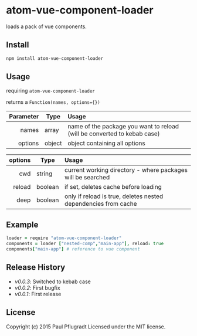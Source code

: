 # atom-vue-component-loader

loads a pack of vue components.

## Install

```sh
npm install atom-vue-component-loader

```

## Usage
requiring `atom-vue-component-loader`

returns a `Function(names, options={})`

| Parameter | Type    | Usage                                   |
| --------: | ------- | :-------------------------------------- |
| names     | array   | name of the package you want to reload (will be converted to kebab case) |
| options   | object  | object containing all options |

| options   | Type    | Usage                                   |
| --------: | ------- | :-------------------------------------- |
| cwd       | string  | current working directory - where packages will be searched |
| reload    | boolean | if set, deletes cache before loading    |
| deep      | boolean | only if reload is true, deletes nested dependencies from cache |

## Example
```coffee
loader = require "atom-vue-component-loader"
components = loader ["nested-comp","main-app"], reload: true
components["main-app"] # reference to vue component
```



## Release History
 - *v0.0.3*: Switched to kebab case
 - *v0.0.2*: First bugfix
 - *v0.0.1*: First release

## License
Copyright (c) 2015 Paul Pflugradt
Licensed under the MIT license.
